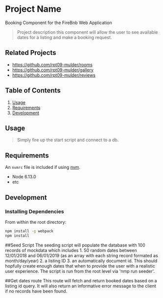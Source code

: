 # Project Name
Booking Component for the FireBnb Web Application

> Project description
this component will allow the user to see available dates for a listing and make a booking request. 

## Related Projects

  - https://github.com/rpt09-mulder/rooms
  - https://github.com/rpt09-mulder/gallery
  - https://github.com/rpt09-mulder/reviews


## Table of Contents

1. [Usage](#Usage)
1. [Requirements](#requirements)
1. [Development](#development)

## Usage

> Simply fire up the start script and connect to a db.

## Requirements

An `nvmrc` file is included if using [nvm](https://github.com/creationix/nvm).

- Node 6.13.0
- etc

## Development

### Installing Dependencies

From within the root directory:

```sh
npm install -g webpack
npm install
```

##Seed Script 
The seeding script will populate the database with 100 records of mockdata which includes 1. 50 random dates between 12/01/2018 and 06/01/2019 (as an array with each string record formated as month/day/year) 2. a listing ID 3. an automatically document id. This should hopfully create enough dates that when to provide the user with a realistic user experience. The script is run from the root level via 'nmp run seeder'. 

##Get dates route
This route will fetch and return booked dates based on a listing id query. It will also return an informative error message to the client if no records have been found.

